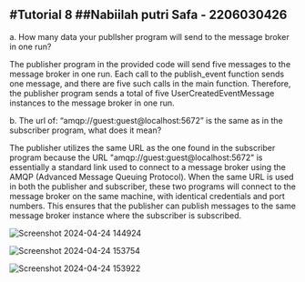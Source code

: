 #Tutorial 8
##Nabiilah putri Safa - 2206030426
-----------------------------------

a. How many data your publlsher program will send to the message broker in one
run?

The publisher program in the provided code will send five messages to the message broker in one run. Each call to the publish_event function sends one message, and there are five such calls in the main function. Therefore, the publisher program sends a total of five UserCreatedEventMessage instances to the message broker in one run.

b. The url of: “amqp://guest:guest@localhost:5672” is the same as in the subscriber program, what does it mean?

The publisher utilizes the same URL as the one found in the subscriber program because the URL "amqp://guest:guest@localhost:5672" is essentially a standard link used to connect to a message broker using the AMQP (Advanced Message Queuing Protocol). When the same URL is used in both the publisher and subscriber, these two programs will connect to the message broker on the same machine, with identical credentials and port numbers. This ensures that the publisher can publish messages to the same message broker instance where the subscriber is subscribed.

![Screenshot 2024-04-24 144924](https://github.com/nabiilahputri13/html-portfolio/assets/124870275/15d05df0-c857-4e35-9bbe-2299fe788da8)

![Screenshot 2024-04-24 153754](https://github.com/nabiilahputri13/html-portfolio/assets/124870275/c04f260a-6bec-4378-91da-486963efafea)

![Screenshot 2024-04-24 153922](https://github.com/nabiilahputri13/html-portfolio/assets/124870275/63b90f68-06e7-43ff-81a5-991e57448dbe)